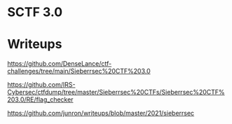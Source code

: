 # SCTF 3.0

# Writeups
https://github.com/DenseLance/ctf-challenges/tree/main/Sieberrsec%20CTF%203.0

https://github.com/IRS-Cybersec/ctfdump/tree/master/Sieberrsec%20CTFs/Sieberrsec%20CTF%203.0/RE/flag_checker

https://github.com/junron/writeups/blob/master/2021/sieberrsec

